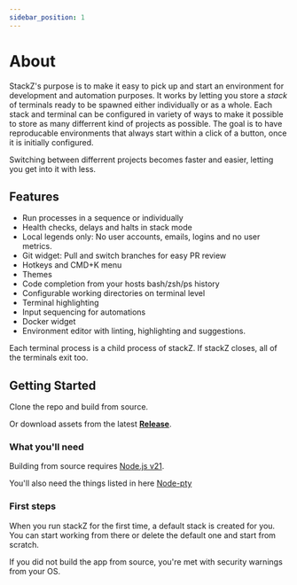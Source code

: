 ```yaml
---
sidebar_position: 1
---
```


# About

StackZ's purpose is to make it easy to pick up and start an environment for development and automation purposes.
It works by letting you store a _stack_ of terminals ready to be spawned either individually or as a whole.
Each stack and terminal can be configured in variety of ways to make it possible to store as many differrent kind of projects as possible.
The goal is to have reproducable environments that always start within a click of a button, once it is initially configured.

Switching between differrent projects becomes faster and easier, letting you get into it with less.

## Features

-   Run processes in a sequence or individually
-   Health checks, delays and halts in stack mode
-   Local legends only: No user accounts, emails, logins and no user metrics.
-   Git widget: Pull and switch branches for easy PR review
-   Hotkeys and CMD+K menu
-   Themes
-   Code completion from your hosts bash/zsh/ps history
-   Configurable working directories on terminal level
-   Terminal highlighting
-   Input sequencing for automations
-   Docker widget
-   Environment editor with linting, highlighting and suggestions.

Each terminal process is a child process of stackZ. If stackZ closes, all of the terminals exit too.

## Getting Started

Clone the repo and build from source.

Or download assets from the latest **[Release](https://github.com/purgatoryforcookies/stackZ/releases)**.

### What you'll need

Building from source requires [Node.js v21](https://nodejs.org/en/download/).

You'll also need the things listed in here [Node-pty](https://www.npmjs.com/package/node-pty#dependencies)

### First steps

When you run stackZ for the first time, a default stack is created for you.
You can start working from there or delete the default one and start from scratch.

If you did not build the app from source, you're met with security warnings from your OS.
